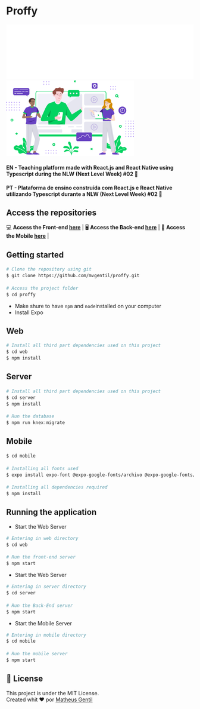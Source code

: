 # Proffy
<img src="/web/src/assets/images/logo.svg" alt="Proffy Logo" style="color: #000000"/>

<img src="/mobile/src/assets/images/landing.png"/>

#### EN - Teaching platform made with React.js and React Native using Typescript during the NLW (Next Level Week) #02 🚀

#### PT - Plataforma de ensino construída com React.js e React Native utilizando Typescript durante a NLW (Next Level Week) #02 🚀


## Access the repositories

💻 **Access the Front-end [here](https://github.com/mvgentil/proffy/tree/master/web)** | 
🖥 **Access the Back-end [here](https://github.com/mvgentil/proffy/tree/master/server)** | 
📱 **Access the Mobile [here](https://github.com/mvgentil/proffy/tree/master/web)** |

## Getting started

```bash
# Clone the repository using git
$ git clone https://github.com/mvgentil/proffy.git

# Access the project folder
$ cd proffy
```
- Make shure to have `npm` and `node`installed on your computer
- Install Expo

## Web
```bash
# Install all third part dependencies used on this project
$ cd web
$ npm install
```
## Server
```bash
# Install all third part dependencies used on this project
$ cd server
$ npm install

# Run the database
$ npm run knex:migrate
```
## Mobile
```bash
$ cd mobile

# Installing all fonts used
$ expo install expo-font @expo-google-fonts/archivo @expo-google-fonts/poppins

# Installing all dependencies required
$ npm install
```
## Running the application
- Start the Web Server
```bash
# Entering in web directory
$ cd web

# Run the front-end server
$ npm start
```
- Start the Web Server
```bash
# Entering in server directory
$ cd server

# Run the Back-End server
$ npm start
```
- Start the Mobile Server
```bash
# Entering in mobile directory
$ cd mobile

# Run the mobile server
$ npm start
```


## 📕 License

This project is under the MIT License.<br>
Created whit ❤ por [Matheus Gentil](https://github.com/mvgenil)
